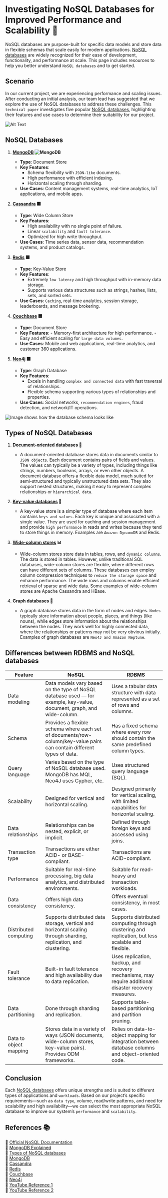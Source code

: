 # Investigating NoSQL Databases for Improved Performance and Scalability 🚀

NoSQL databases are purpose-built for specific data models and store data in flexible schemas that scale easily for modern applications. [NoSQL databases](https://aws.amazon.com/nosql/) are widely recognized for their ease of development, functionality, and performance at scale. This page includes resources to help you better understand `NoSQL databases` and to get started.

## Scenario
In our current project, we are experiencing performance and scaling issues. After conducting an initial analysis, our team lead has suggested that we explore the use of NoSQL databases to address these challenges. This `technical paper` investigates five popular [NoSQL databases](https://aws.amazon.com/nosql/), highlighting their features and use cases to determine their suitability for our project.

![Alt Text](https://miro.medium.com/v2/resize:fit:710/1*aft5e_gFeDW4DQ8tayEsrA.png)

## NoSQL Databases

1. **[MongoDB](https://www.techtarget.com/searchdatamanagement/definition/MongoDB) ![MongoDB](https://img.icons8.com/color/48/000000/mongodb.png)**
   - **Type**: Document Store 
   - **Key Features**:
     - Schema flexibility with `JSON-like` documents.
     - High performance with efficient indexing.
     - Horizontal scaling through sharding.
   - **Use Cases**: Content management systems, real-time analytics, IoT applications, and mobile apps.

2. **[Cassandra](https://cassandra.apache.org/_/index.html)  🟥**
   - **Type**: Wide Column Store
   - **Key Features**:
     - High availability with no single point of failure.
     - Linear `scalability` and `fault tolerance`.
     - Optimized for high write throughput.
   - **Use Cases**: Time series data, sensor data, recommendation systems, and product catalogs.

3. **[Redis](https://www.ibm.com/topics/redis) 🟥**
   - **Type**: Key-Value Store
   - **Key Features**:
     - Extremely `low latency` and high throughput with in-memory data storage.
     - Supports various data structures such as strings, hashes, lists, sets, and sorted sets.
   - **Use Cases**: `Caching`, real-time analytics, session storage, leaderboards, and message brokering.

4. **[Couchbase](https://docs.couchbase.com/home/index.html) 🟦**
   - **Type**: Document Store
   - **Key Features**:
         - Memory-first architecture for high performance.
         - Easy and efficient scaling for `large data volumes`.
   - **Use Cases**: Mobile and web applications, real-time analytics, and customer 360 applications.

5. **[Neo4j](https://neo4j.com/docs/getting-started/get-started-with-neo4j/graph-database/) 🟩**
   - **Type**: Graph Database
   - **Key Features**:
     - Excels in handling `complex and connected data` with fast traversal of relationships.
     - Flexible schema supporting various types of relationships and properties.
   - **Use Cases**: Social networks, `recommendation engines`, fraud detection, and network/IT operations.

![Image shows how the database schema looks like](https://redis.io/wp-content/uploads/2022/05/nosql-database-1.svg?&auto=webp&quality=85,75&width=1600)

## Types of NoSQL Databases

1. **[Document-oriented databases](https://www.mongodb.com/resources/basics/databases/nosql-explained) 📄**
   - A document-oriented database stores data in documents similar to `JSON objects`. Each document contains pairs of fields and values. The values can typically be a variety of types, including things like strings, numbers, booleans, arrays, or even other objects. A document database offers a flexible data model, much suited for semi-structured and typically unstructured data sets. They also support nested structures, making it easy to represent complex relationships or `hierarchical data`.

2. **[Key-value databases](https://www.mongodb.com/resources/basics/databases/nosql-explained) 🔑**
   - A key-value store is a simpler type of database where each item contains `keys and values`. Each key is unique and associated with a single value. They are used for caching and session management and provide `high performance` in reads and writes because they tend to store things in memory. Examples are `Amazon DynamoDB` and Redis.

3. **[Wide-column stores](https://www.mongodb.com/resources/basics/databases/nosql-explained) 📊**
   - Wide-column stores store data in tables, rows, and `dynamic columns`. The data is stored in tables. However, unlike traditional SQL databases, wide-column stores are flexible, where different rows can have different sets of columns. These databases can employ column compression techniques to `reduce the storage space` and enhance performance. The wide rows and columns enable efficient retrieval of sparse and wide data. Some examples of wide-column stores are Apache Cassandra and HBase.

4. **[Graph databases](https://www.mongodb.com/resources/basics/databases/nosql-explained) 🔗**
   - A graph database stores data in the form of nodes and edges. `Nodes` typically store information about people, places, and things (like nouns), while edges store information about the relationships between the nodes. They work well for highly connected data, where the relationships or patterns may not be very obvious initially. Examples of graph databases are `Neo4J and Amazon Neptune`.

## Differences between RDBMS and NoSQL databases


| Feature             | NoSQL                                                                                                         | RDBMS                                                                                              |
|---------------------|---------------------------------------------------------------------------------------------------------------|----------------------------------------------------------------------------------------------------|
| Data modeling       | Data models vary based on the type of NoSQL database used — for example, key-value, document, graph, and wide-column. | Uses a tabular data structure with data represented as a set of rows and columns.                  |
| Schema              | Provides a flexible schema where each set of documents/row-column/key-value pairs can contain different types of data. | Has a fixed schema where every row should contain the same predefined column types.                |
| Query language      | Varies based on the type of NoSQL database used. MongoDB has MQL, Neo4J uses Cypher, etc.                      | Uses structured query language (SQL).                                                              |
| Scalability         | Designed for vertical and horizontal scaling.                                                                 | Designed primarily for vertical scaling, with limited capabilities for horizontal scaling.         |
| Data relationships | Relationships can be nested, explicit, or implicit.                                                            | Defined through foreign keys and accessed using joins.                                             |
| Transaction type    | Transactions are either ACID- or BASE-compliant.                                                               | Transactions are ACID-compliant.                                                                   |
| Performance         | Suitable for real-time processing, big data analytics, and distributed environments.                           | Suitable for read-heavy and transaction workloads.                                                 |
| Data consistency    | Offers high data consistency.                                                                                  | Offers eventual consistency, in most cases.                                                        |
| Distributed computing | Supports distributed data storage, vertical and horizontal scaling through sharding, replication, and clustering. | Supports distributed computing through clustering and replication, but less scalable and flexible. |
| Fault tolerance     | Built-in fault tolerance and high availability due to data replication.                                         | Uses replication, backup, and recovery mechanisms, may require additional disaster recovery measures. |
| Data partitioning   | Done through sharding and replication.                                                                         | Supports table-based partitioning and partition pruning.                                           |
| Data to object mapping | Stores data in a variety of ways (JSON documents, wide-column stores, key-value pairs). Provides ODM frameworks. | Relies on data-to-object mapping for integration between database columns and object-oriented code. |


## Conclusion
Each [NoSQL databases](https://aws.amazon.com/nosql/) offers unique strengths and is suited to different types of applications and `workloads`. Based on our project’s specific requirements—such as `data type`, volume, read/write patterns, and need for scalability and high availability—we can select the most appropriate NoSQL database to improve our system’s `performance` and `scalability`.

## References 📚
🔗 [Official NoSQL Documentation](https://aws.amazon.com/nosql/)  
🔗 [MongoDB Explained](https://www.mongodb.com/nosql-explained)  
🔗 [Types of NoSQL databases](https://www.mongodb.com/resources/basics/databases/nosql-explained)  
🔗 [MongoDB](https://www.techtarget.com/searchdatamanagement/definition/MongoDB)  
🔗 [Cassandra](https://cassandra.apache.org/_/index.html)  
🔗 [Redis](https://www.ibm.com/topics/redis)  
🔗 [Couchbase](https://docs.couchbase.com/home/index.html)  
🔗 [Neo4j](https://neo4j.com/docs/getting-started/get-started-with-neo4j/graph-database/)  
🔗 [YouTube Reference 1](https://youtu.be/0buKQHokLK8?si=C1WUIe2vbAH2ONeV)  
🔗 [YouTube Reference 2](https://youtu.be/VfcRxtBKI54?si=kjXGdp28yvRLdPO1)  
